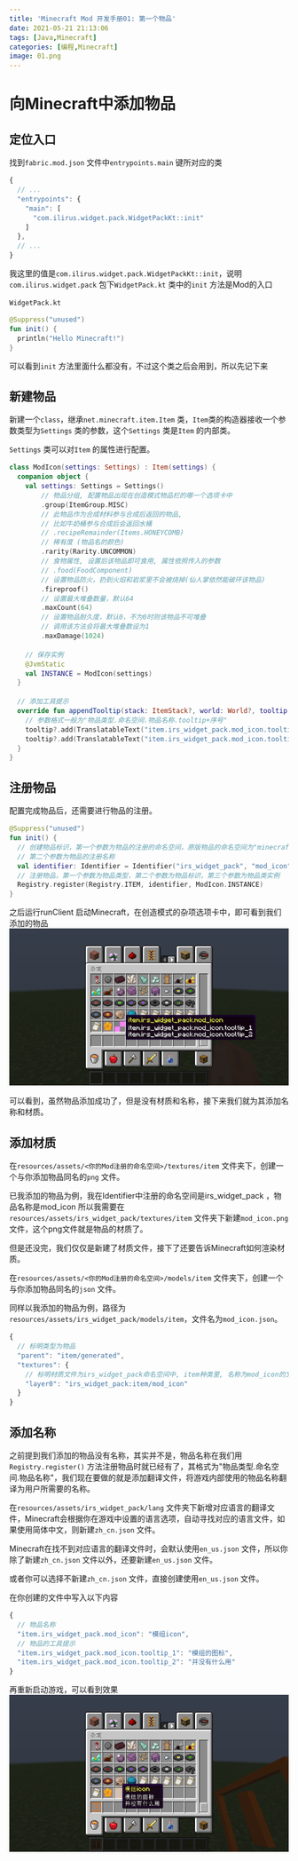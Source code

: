 ```yaml
---
title: 'Minecraft Mod 开发手册01: 第一个物品'
date: 2021-05-21 21:13:06
tags: [Java,Minecraft]
categories: [编程,Minecraft]
image: 01.png
---
```


# 向Minecraft中添加物品
## 定位入口
找到`fabric.mod.json` 文件中`entrypoints.main` 键所对应的类
```javascript
{
  // ...
  "entrypoints": {
    "main": [
      "com.ilirus.widget.pack.WidgetPackKt::init"
    ]
  },
  // ...
}
```
我这里的值是`com.ilirus.widget.pack.WidgetPackKt::init`，说明`com.ilirus.widget.pack` 包下`WidgetPack.kt` 类中的`init` 方法是Mod的入口

`WidgetPack.kt`
```kotlin
@Suppress("unused")
fun init() {
  println("Hello Minecraft!")
}
```
可以看到`init` 方法里面什么都没有，不过这个类之后会用到，所以先记下来

<!-- more -->

## 新建物品
新建一个`class`，继承`net.minecraft.item.Item` 类，`Item`类的构造器接收一个参数类型为`Settings` 类的参数，这个`Settings` 类是`Item` 的内部类。

`Settings` 类可以对`Item` 的属性进行配置。
```kotlin
class ModIcon(settings: Settings) : Item(settings) {
  companion object {
    val settings: Settings = Settings()
        // 物品分组, 配置物品出现在创造模式物品栏的哪一个选项卡中
        .group(ItemGroup.MISC)
        // 此物品作为合成材料参与合成后返回的物品,
        // 比如牛奶桶参与合成后会返回水桶
        // .recipeRemainder(Items.HONEYCOMB)
        // 稀有度 (物品名的颜色)
        .rarity(Rarity.UNCOMMON)
        // 食物属性, 设置后该物品即可食用, 属性依照传入的参数
        // .food(FoodComponent)
        // 设置物品防火，扔到火焰和岩浆里不会被烧掉(仙人掌依然能破环该物品)
        .fireproof()
        // 设置最大堆叠数量，默认64
        .maxCount(64)
        // 设置物品耐久度，默认0，不为0时则该物品不可堆叠
        // 调用该方法会将最大堆叠数设为1
        .maxDamage(1024)

    // 保存实例
    @JvmStatic
    val INSTANCE = ModIcon(settings)
  }

  // 添加工具提示
  override fun appendTooltip(stack: ItemStack?, world: World?, tooltip: MutableList<Text>?, context: TooltipContext?) {
    // 参数格式一般为"物品类型.命名空间.物品名称.tooltip+序号"
    tooltip?.add(TranslatableText("item.irs_widget_pack.mod_icon.tooltip_1"))
    tooltip?.add(TranslatableText("item.irs_widget_pack.mod_icon.tooltip_2"))
  }
}
```

## 注册物品
配置完成物品后，还需要进行物品的注册。
```kotlin
@Suppress("unused")
fun init() {
  // 创建物品标识，第一个参数为物品的注册的命名空间，原版物品的命名空间为"minecraft"，
  // 第二个参数为物品的注册名称
  val identifier: Identifier = Identifier("irs_widget_pack", "mod_icon")
  // 注册物品，第一个参数为物品类型，第二个参数为物品标识，第三个参数为物品类实例
  Registry.register(Registry.ITEM, identifier, ModIcon.INSTANCE)
}
```

之后运行runClient 启动Minecraft，在创造模式的杂项选项卡中，即可看到我们添加的物品
![00](00.png)

可以看到，虽然物品添加成功了，但是没有材质和名称，接下来我们就为其添加名称和材质。

## 添加材质
在`resources/assets/<你的Mod注册的命名空间>/textures/item` 文件夹下，创建一个与你添加物品同名的`png` 文件。

已我添加的物品为例，我在Identifier中注册的命名空间是irs_widget_pack ，物品名称是mod_icon 所以我需要在`resources/assets/irs_widget_pack/textures/item` 文件夹下新建`mod_icon.png` 文件，这个png文件就是物品的材质了。

但是还没完，我们仅仅是新建了材质文件，接下了还要告诉Minecraft如何渲染材质。

在`resources/assets/<你的Mod注册的命名空间>/models/item` 文件夹下，创建一个与你添加物品同名的`json` 文件。

同样以我添加的物品为例，路径为`resources/assets/irs_widget_pack/models/item`，文件名为`mod_icon.json`。

```javascript
{
  // 标明类型为物品
  "parent": "item/generated",
  "textures": {
    // 标明材质文件为irs_widget_pack命名空间中, item种类里, 名称为mod_icon的文件
    "layer0": "irs_widget_pack:item/mod_icon"
  }
}
```

## 添加名称
之前提到我们添加的物品没有名称，其实并不是，物品名称在我们用`Registry.register()` 方法注册物品时就已经有了，其格式为"物品类型.命名空间.物品名称"，我们现在要做的就是添加翻译文件，将游戏内部使用的物品名称翻译为用户所需要的名称。

在`resources/assets/irs_widget_pack/lang` 文件夹下新增对应语言的翻译文件，Minecraft会根据你在游戏中设置的语言选项，自动寻找对应的语言文件，如果使用简体中文，则新建`zh_cn.json` 文件。

Minecraft在找不到对应语言的翻译文件时，会默认使用`en_us.json` 文件，所以你除了新建`zh_cn.json` 文件以外，还要新建`en_us.json` 文件。

或者你可以选择不新建`zh_cn.json` 文件，直接创建使用`en_us.json` 文件。

在你创建的文件中写入以下内容
```javascript
{
  // 物品名称
  "item.irs_widget_pack.mod_icon": "模组icon",
  // 物品的工具提示
  "item.irs_widget_pack.mod_icon.tooltip_1": "模组的图标",
  "item.irs_widget_pack.mod_icon.tooltip_2": "并没有什么用"
}
```

再重新启动游戏，可以看到效果
![01](01.png)
